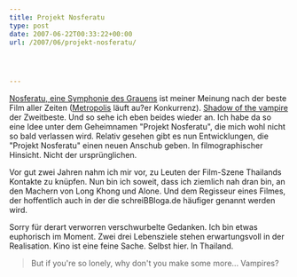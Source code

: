 ```yaml
---
title: Projekt Nosferatu
type: post
date: 2007-06-22T00:33:22+00:00
url: /2007/06/projekt-nosferatu/




---
```

[Nosferatu, eine Symphonie des Grauens][1] ist meiner Meinung nach der beste Film aller Zeiten ([Metropolis][2] läuft au?er Konkurrenz). [Shadow of the vampire][3] der Zweitbeste. Und so sehe ich eben beides wieder an. Ich habe da so eine Idee unter dem Geheimnamen "Projekt Nosferatu", die mich wohl nicht so bald verlassen wird. Relativ gesehen gibt es nun Entwicklungen, die "Projekt Nosferatu" einen neuen Anschub geben. In filmographischer Hinsicht. Nicht der ursprünglichen.

Vor gut zwei Jahren nahm ich mir vor, zu Leuten der Film-Szene Thailands Kontakte zu knüpfen. Nun bin ich soweit, dass ich ziemlich nah dran bin, an den Machern von Long Khong und Alone. Und dem Regisseur eines Filmes, der hoffentlich auch in der die schreiBBloga.de häufiger genannt werden wird.

Sorry für derart verworren verschwurbelte Gedanken. Ich bin etwas euphorisch im Moment. Zwei drei Lebensziele stehen erwartungsvoll in der Realisation. Kino ist eine feine Sache. Selbst hier. In Thailand.

> But if you're so lonely, why don't you make some more... Vampires?

 [1]: http://imdb.com/title/tt0013442/
 [2]: http://imdb.com/title/tt0017136/
 [3]: http://imdb.com/title/tt0189998/
